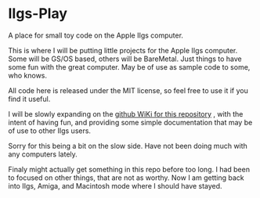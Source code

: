 # IIgs-Play
A place for small toy code on the Apple IIgs computer.


This is where I will be putting little projects for the Apple IIgs computer. 
Some will be GS/OS based, others will be BareMetal.
Just things to have some fun with the great computer.
May be of use as sample code to some, who knows.

All code here is released under the MIT license, so feel free to use it if you find it useful.

I will be slowly expanding on the [github WiKi for this repository](https://github.com/David-SWUSA-RISCOS/IIgs-Play/wiki) , with the intent of having fun, and providing some simple documentation that may be of use to other IIgs users.


Sorry for this being a bit on the slow side.  Have not been doing much with any computers lately.

Finaly might actually get something in this repo before too long.   I had been to focused on other things, that are not as worthy.  Now I am getting back into IIgs, Amiga, and Macintosh mode where I should have stayed.
